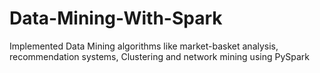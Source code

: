 # Data-Mining-With-Spark
Implemented Data Mining algorithms like market-basket analysis, recommendation systems, Clustering and network mining using PySpark
